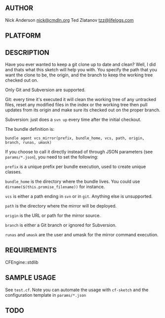 ## AUTHOR
Nick Anderson <nick@cmdln.org>
Ted Zlatanov <tzz@lifelogs.com>

## PLATFORM

## DESCRIPTION
Have you ever wanted to keep a git clone up to date and clean? Well, I
did and thats what this sketch will help you with. You specify the path
that you want the clone to be, the origin, and the branch to keep the
working tree checked out on.

Only Git and Subversion are supported.

Git: every time it's executed it will clean the working tree of any
untracked files, reset any modified files in the index or the working
tree then pull updates from its origin and make sure its checked out
on the proper branch.

Subversion: just does a `svn up` every time after the initial checkout.

The bundle definition is:

    bundle agent vcs_mirror(prefix, bundle_home, vcs, path, origin, branch, runas, umask)

If you choose to call it directly instead of through JSON parameters
(see `params/*.json`), you need to set the following:

`prefix` is a unique prefix per bundle execution, used to create unique classes.

`bundle_home` is the directory where the bundle lives.  You could use `dirname($(this.promise_filename))` for instance.

`vcs` is either a path ending in `svn` or in `git`.  Anything else is unsupported.

`path` is the directory where the mirror will be deployed.

`origin` is the URL or path for the mirror source.

`branch` is either a Git branch or ignored for Subversion.

`runas` and `umask` are the user and umask for the mirror command execution.

## REQUIREMENTS

CFEngine::stdlib

## SAMPLE USAGE

See `test.cf`.  Note you can automate the usage with `cf-sketch` and the
configuration template in `params/*.json`

## TODO
